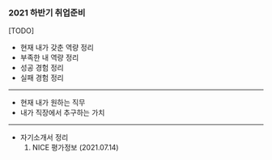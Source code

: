 ### 2021 하반기 취업준비

[TODO]

- 현재 내가 갖춘 역량 정리
- 부족한 내 역량 정리
- 성공 경험 정리
- 실패 경험 정리
-----------------------

- 현재 내가 원하는 직무
- 내가 직장에서 추구하는 가치 

-------------------------

- 자기소개서 정리 
  1. NICE 평가정보 (2021.07.14)
